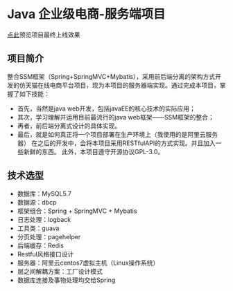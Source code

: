 Java 企业级电商-服务端项目
=====================
[点此](http://ubaby.rzhang.xin)预览项目最终上线效果
## 项目简介
  整合SSM框架（Spring+SpringMVC+Mybatis），采用前后端分离的架构方式开发的仿天猫在线电商平台项目，现为本项目的服务器端实现。通过完成本项目，掌握了如下技能：
* 首先，当然是java web开发，包括javaEE的核心技术的实际应用；
* 其次，学习理解并运用目前最流行的java web框架——SSM框架的整合；
* 再者，前后端分离式设计的具体实现。
* 最后，就是如何真正将一个项目部署在生产环境上（我使用的是阿里云服务器） 在之后的开发中，会将本项目采用RESTfulAPI的方式实现。并且加入一些新鲜的东西。 此外，本项目遵守开源协议GPL-3.0。
## 技术选型
* 数据库：MySQL5.7
* 数据源：dbcp
* 框架组合：Spring + SpringMVC + Mybatis
* 日志处理：logback
* 工具类：guava
* 分页处理：pagehelper
* 后端缓存：Redis
* Restful风格接口设计
* 服务器：阿里云centos7虚拟主机（Linux操作系统）
* 层之间解耦方案：工厂设计模式
* 数据库连接及事物处理均交给Spring